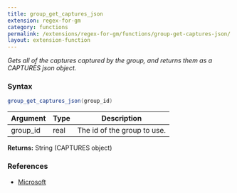 ```yaml
---
title: group_get_captures_json
extension: regex-for-gm
category: functions
permalink: /extensions/regex-for-gm/functions/group-get-captures-json/
layout: extension-function
---
```


_Gets all of the captures captured by the group, and returns them as a CAPTURES json object._

### Syntax ###
```cs
group_get_captures_json(group_id)
```

| Argument | Type | Description |
| --- | --- | --- |
| group_id | real | The id of the group to use. |

**Returns:** String (CAPTURES object)

### References ###

* [Microsoft](https://docs.microsoft.com/en-us/dotnet/api/system.text.regularexpressions.group.captures?view=netframework-4.7#System_Text_RegularExpressions_Group_Captures)

